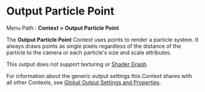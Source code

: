 # Output Particle Point
Menu Path : **Context > Output Particle Point**

The **Output Particle Point** Context uses points to render a particle system. It always draws points as single pixels regardless of the distance of the particle to the camera or each particle's size and scale attributes.

This output does not support texturing or [Shader Graph](https://docs.unity3d.com/Packages/com.unity.shadergraph@latest).

For information about the generic output settings this Context shares with all other Contexts, see [Global Output Settings and Properties](Context-OutputSharedSettings.md).